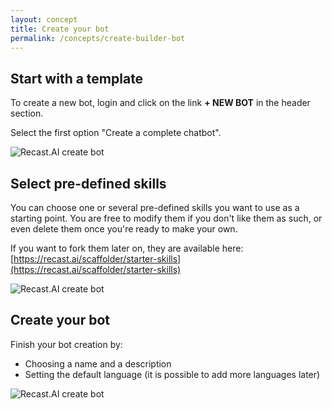 ```yaml
---
layout: concept
title: Create your bot
permalink: /concepts/create-builder-bot
---
```


## Start with a template

To create a new bot, login and click on the link **+ NEW BOT** in the header section.

Select the first option "Create a complete chatbot".

![Recast.AI create bot](https://cdn.recast.ai/man/recast-ai-create-builder-1-bodyb.png)

## Select pre-defined skills

You can choose one or several pre-defined skills you want to use as a starting point.
You are free to modify them if you don't like them as such, or even delete them once you're ready to make your own.

If you want to fork them later on, they are available here: [https://recast.ai/scaffolder/starter-skills](https://recast.ai/scaffolder/starter-skills)

![Recast.AI create bot](https://cdn.recast.ai/man/recast-ai-create-builder-2-bodyb.png)

## Create your bot

Finish your bot creation by:
* Choosing a name and a description
* Setting the default language (it is possible to add more languages later)

![Recast.AI create bot](https://cdn.recast.ai/man/recast-ai-create-builder-3-body.png)

